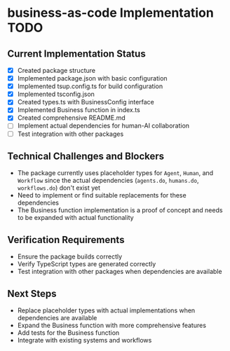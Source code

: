 # business-as-code Implementation TODO

## Current Implementation Status
- [x] Created package structure
- [x] Implemented package.json with basic configuration
- [x] Implemented tsup.config.ts for build configuration
- [x] Implemented tsconfig.json
- [x] Created types.ts with BusinessConfig interface
- [x] Implemented Business function in index.ts
- [x] Created comprehensive README.md
- [ ] Implement actual dependencies for human-AI collaboration
- [ ] Test integration with other packages

## Technical Challenges and Blockers
- The package currently uses placeholder types for `Agent`, `Human`, and `Workflow` since the actual dependencies (`agents.do`, `humans.do`, `workflows.do`) don't exist yet
- Need to implement or find suitable replacements for these dependencies
- The Business function implementation is a proof of concept and needs to be expanded with actual functionality

## Verification Requirements
- Ensure the package builds correctly
- Verify TypeScript types are generated correctly
- Test integration with other packages when dependencies are available

## Next Steps
- Replace placeholder types with actual implementations when dependencies are available
- Expand the Business function with more comprehensive features
- Add tests for the Business function
- Integrate with existing systems and workflows
